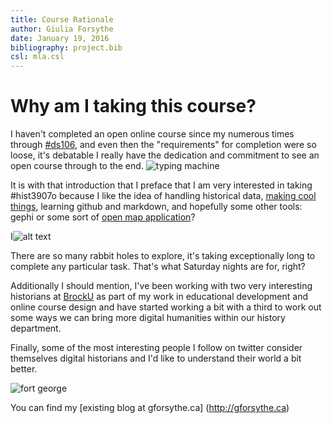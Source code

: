 ```yaml
---
title: Course Rationale
author: Giulia Forsythe
date: January 19, 2016
bibliography: project.bib
csl: mla.csl
---
```



# Why am I taking this course?
I haven't completed an open online course since my numerous times through [#ds106](http://ds106.us/ "the MOOC mothership"), and even then the "requirements" for completion were so loose, it's debatable I really have the dedication and commitment to see an open course through to the end.
![typing machine](http://gforsythe.ca/wp-content/uploads/2011/09/TypingGhostInTheShell3.gif "me typing in Dillinger")

It is with that introduction that I preface that I am very interested in taking #hist3907o because I like the idea of handling historical data, [making cool things](https://knightlab.northwestern.edu/ "Northwestern makes cool things"), learning github and markdown, and hopefully some other tools: gephi or some sort of [open map application](http://www.openhistoricalmap.org/)?

I![alt text](http://gforsythe.ca/wp-content/uploads/2012/12/Screen-Shot-2012-12-19-at-12.08.19-PM.png "open, I think")

There are so many rabbit holes to explore, it's taking exceptionally long to complete any particular task. That's what Saturday nights are for, right?

Additionally I should mention, I've been working with two very interesting historians at [BrockU](http://brocku.ca) as part of my work in educational development and online course design and have started working a bit with a third to work out some ways we can bring more digital humanities within our history department.

Finally, some of the most interesting people I follow on twitter consider themselves digital historians and I'd like to understand their world a bit better.

![fort george](https://c2.staticflickr.com/6/5709/23606838326_e2d82ab9e5_o.jpg "Fort George, Niagara-on-the-Lake")

You can find my [existing blog at gforsythe.ca] (http://gforsythe.ca)